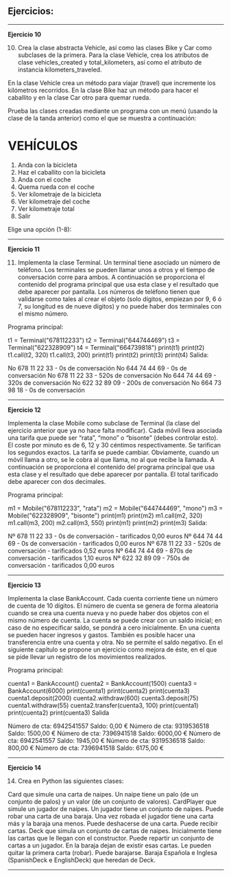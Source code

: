 <h2>Ejercicios:</h2>
<hr>

**Ejercicio 10**

10. Crea la clase abstracta Vehicle, así como las clases Bike y Car como subclases de la primera. Para la clase Vehicle, crea los atributos de clase vehicles_created y total_kilometers, así como el atributo de instancia kilometers_traveled. 

En la clase Vehicle crea un método para viajar (travel) que incremente los kilómetros recorridos. En la clase Bike haz un método para hacer el caballito y en la clase Car otro para quemar rueda.

Prueba las clases creadas mediante un programa con un menú (usando la clase de la tanda anterior) como el que se muestra a continuación:

VEHÍCULOS
=========
1. Anda con la bicicleta
2. Haz el caballito con la bicicleta
3. Anda con el coche
4. Quema rueda con el coche
5. Ver kilometraje de la bicicleta
6. Ver kilometraje del coche
7. Ver kilometraje total
8. Salir

Elige una opción (1-8):
<hr>

**Ejercicio 11**

11. Implementa la clase Terminal. Un terminal tiene asociado un número de teléfono. Los terminales se pueden llamar unos a otros y el tiempo de conversación corre para ambos. A continuación se proporciona el contenido del programa principal que usa esta clase y el resultado que debe aparecer por pantalla. Los números de teléfono tienen que validarse como tales al crear el objeto (solo dígitos, empiezan por 9, 6 ó 7, su longitud es de nueve dígitos) y no puede haber dos terminales con el mismo número.

Programa principal:

t1 = Terminal("678112233")
t2 = Terminal("644744469")
t3 = Terminal("622328909")
t4 = Terminal("664739818")
print(t1)
print(t2)
t1.call(t2, 320)
t1.call(t3, 200)
print(t1)
print(t2)
print(t3)
print(t4)
Salida:

No 678 11 22 33 - 0s de conversación
No 644 74 44 69 - 0s de conversación
No 678 11 22 33 - 520s de conversación
No 644 74 44 69 - 320s de conversación
No 622 32 89 09 - 200s de conversación
No 664 73 98 18 - 0s de conversación
<hr>

**Ejercicio 12**

Implementa la clase Mobile como subclase de Terminal (la clase del ejercicio anterior que ya no hace falta modificar). Cada móvil lleva asociada una tarifa que puede ser “rata”, “mono” o “bisonte” (debes controlar esto). El coste por minuto es de 6, 12 y 30 céntimos respectivamente. Se tarifican los segundos exactos. La tarifa se puede cambiar. Obviamente, cuando un móvil llama a otro, se le cobra al que llama, no al que recibe la llamada. A continuación se proporciona el contenido del programa principal que usa esta clase y el resultado que debe aparecer por pantalla. El total tarificado debe aparecer con dos decimales.

Programa principal:

m1 = Mobile("678112233", "rata")
m2 = Mobile("644744469", "mono")
m3 = Mobile("622328909", "bisonte")
print(m1)
print(m2)
m1.call(m2, 320)
m1.call(m3, 200)
m2.call(m3, 550)
print(m1)
print(m2)
print(m3)
Salida:

Nº 678 11 22 33 - 0s de conversación - tarificados 0,00 euros
Nº 644 74 44 69 - 0s de conversación - tarificados 0,00 euros
Nº 678 11 22 33 - 520s de conversación - tarificados 0,52 euros
Nº 644 74 44 69 - 870s de conversación - tarificados 1,10 euros
Nº 622 32 89 09 - 750s de conversación - tarificados 0,00 euros

<hr>

**Ejercicio 13**

 Implementa la clase BankAccount. Cada cuenta corriente tiene un número de cuenta de 10 dígitos. El número de cuenta se genera de forma aleatoria cuando se crea una cuenta nueva y no puede haber dos objetos con el mismo número de cuenta. La cuenta se puede crear con un saldo inicial; en caso de no especificar saldo, se pondrá a cero inicialmente. En una cuenta se pueden hacer ingresos y gastos. También es posible hacer una transferencia entre una cuenta y otra. No se permite el saldo negativo. En el siguiente capítulo se propone un ejercicio como mejora de éste, en el que se pide llevar un registro de los movimientos realizados.

Programa principal:

cuenta1 = BankAccount()
cuenta2 = BankAccount(1500)
cuenta3 = BankAccount(6000)
print(cuenta1)
print(cuenta2)
print(cuenta3)
cuenta1.deposit(2000)
cuenta2.withdraw(600)
cuenta3.deposit(75)
cuenta1.withdraw(55)
cuenta2.transfer(cuenta3, 100)
print(cuenta1)
print(cuenta2)
print(cuenta3)
Salida

Número de cta: 6942541557 Saldo: 0,00 €
Número de cta: 9319536518 Saldo: 1500,00 €
Número de cta: 7396941518 Saldo: 6000,00 €
Número de cta: 6942541557 Saldo: 1945,00 €
Número de cta: 9319536518 Saldo: 800,00 €
Número de cta: 7396941518 Saldo: 6175,00 €
<hr>

**Ejercicio 14**

14. Crea en Python las siguientes clases:

Card que simule una carta de naipes. Un naipe tiene un palo (de un conjunto de palos) y un valor (de un conjunto de valores).
CardPlayer que simule un jugador de naipes. Un jugador tiene un conjunto de naipes. 
Puede robar una carta de una baraja. Una vez robada el jugador tiene una carta más y la baraja una menos.
Puede deshacerse de una carta.
Puede recibir cartas.
Deck que simula un conjunto de cartas de naipes.
Inicialmente tiene las cartas que le llegan con el constructor.
Puede repartir un conjunto de cartas a un jugador. En la baraja dejan de existir esas cartas.
Le pueden quitar la primera carta (robar).
Puede barajarse.
Baraja Española e Inglesa (SpanishDeck e EnglishDeck) que heredan de Deck.
<hr>
